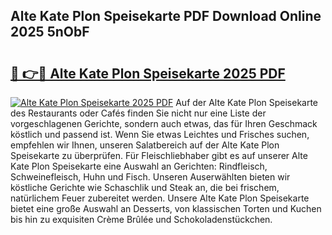 ## Alte Kate Plon Speisekarte PDF Download Online 2025 5nObF

# <h2><a href="http://gcct17.nevu.top/?p=Alte+Kate+Plon+Speisekarte">🔗 👉🔴 Alte Kate Plon Speisekarte 2025 PDF</a></h2>

[![Alte Kate Plon Speisekarte 2025 PDF](https://i.imgur.com/dBaPXMq.png)](http://gcct17.nevu.top/?p=Alte+Kate+Plon+Speisekarte)
Auf der Alte Kate Plon Speisekarte des Restaurants oder Cafés finden Sie nicht nur eine Liste der vorgeschlagenen Gerichte, sondern auch etwas, das für Ihren Geschmack köstlich und passend ist. Wenn Sie etwas Leichtes und Frisches suchen, empfehlen wir Ihnen, unseren Salatbereich auf der Alte Kate Plon Speisekarte zu überprüfen. Für Fleischliebhaber gibt es auf unserer Alte Kate Plon Speisekarte eine Auswahl an Gerichten: Rindfleisch, Schweinefleisch, Huhn und Fisch. Unseren Auserwählten bieten wir köstliche Gerichte wie Schaschlik und Steak an, die bei frischem, natürlichem Feuer zubereitet werden. Unsere Alte Kate Plon Speisekarte bietet eine große Auswahl an Desserts, von klassischen Torten und Kuchen bis hin zu exquisiten Crème Brûlée und Schokoladenstückchen.
